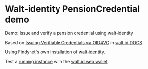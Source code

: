 # Walt-identity PensionCredential demo
Demo: Issue and verify a pension credential using walt-identity

Based on [Issuing Verifiable Credentials via OID4VC](https://docs.oss.walt.id/issuer/api/vc-oid4vc) in [walt.id DOCS](https://docs.oss.walt.id/home).

Using Findynet's own installation of [walt-identity](https://github.com/walt-id/waltid-identity).

Test a [running instance](https://issuer.waltid.pensiondemo.findy.fi/) with the [walt.id web wallet](https://wallet.waltid.findy.fi/).
